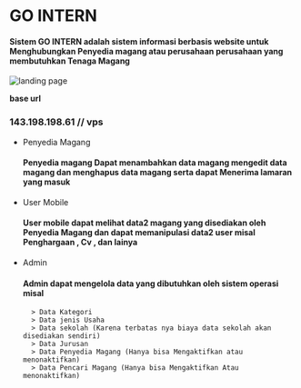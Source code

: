 # GO INTERN
 #### Sistem GO INTERN adalah sistem informasi berbasis website untuk Menghubungkan Penyedia magang atau perusahaan perusahaan yang membutuhkan Tenaga Magang 

 ![landing page](https://i.ibb.co/ZNYHLrJ/Screenshot-from-2022-12-31-01-19-25.png)


 **base url**
 ### 143.198.198.61 // vps 

- Penyedia Magang
    #### Penyedia magang Dapat menambahkan data magang mengedit data magang dan menghapus data magang serta dapat Menerima lamaran yang masuk
- User Mobile
    #### User mobile dapat melihat data2 magang yang disediakan oleh Penyedia Magang dan dapat memanipulasi data2 user misal Penghargaan , Cv , dan lainya

- Admin
    #### Admin dapat mengelola data yang dibutuhkan oleh sistem operasi misal
        > Data Kategori
        > Data jenis Usaha
        > Data sekolah (Karena terbatas nya biaya data sekolah akan disediakan sendiri)
        > Data Jurusan
        > Data Penyedia Magang (Hanya bisa Mengaktifkan atau menonaktifkan)
        > Data Pencari Magang (Hanya bisa Mengaktifkan Atau menonaktifkan)


